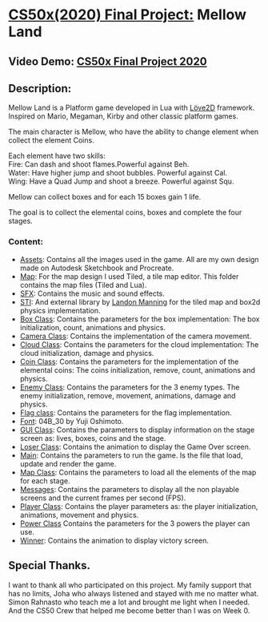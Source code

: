 # [CS50x(2020) Final Project:](https://cs50.harvard.edu/x/2020/project/#final-project) __Mellow Land__
## Video Demo: [CS50x Final Project 2020](https://www.youtube.com/watch?v=88to8FiGnXQ)

## Description:

Mellow Land is a Platform game developed in Lua with [Löve2D](https://love2d.org/) framework. Inspired on Mario, Megaman, Kirby and other classic platform games.

The main character is Mellow, who have the ability to change element when collect the element Coins.

Each element have two skills:<br>
Fire: Can dash and shoot flames.Powerful against Beh.<br>
Water: Have higher jump and shoot bubbles. Powerful against Cal.<br>
Wing: Have a Quad Jump and shoot a breeze. Powerful against Squ.

Mellow can collect boxes and for each 15 boxes gain 1 life.

The goal is to collect the elemental coins, boxes and complete the four stages.

### Content:
- [Assets](/assets): Contains all the images used in the game. All are my own design made on Autodesk Sketchbook and Procreate.
- [Map](/map): For the map design I used Tiled, a tile map editor. This folder contains the map files (Tiled and Lua).
- [SFX](/sfx): Contains the music and sound effects.
- [STI](/sti): And external library by [Landon Manning](https://github.com/karai17) for the tiled map and box2d physics implementation.
- [Box Class](/box.lua): Contains the parameters for the box implementation: The box initialization, count, animations and physics.
- [Camera Class](/camera.lua): Contains the implementation of the camera movement.
- [Cloud Class](/cloud.lua): Contains the parameters for the cloud implementation: The cloud initialization, damage and physics.
- [Coin Class](/coin.lua): Contains the parameters for the implementation of the elemental coins: The coins initialization, remove, count, animations and physics.
- [Enemy Class](/enemy.lua): Contains the parameters for the 3 enemy types. The enemy initialization, remove, movement, animations, damage and physics.
- [Flag class](/flag.lua): Contains the parameters for the flag implementation.
- [Font](/font.ttf): 04B_30 by Yuji Oshimoto.
- [GUI Class](/gui.lua): Contains the parameters to display information on the stage screen as: lives, boxes, coins and the stage.
- [Loser Class](/loser.lua): Contains the animation to display the Game Over screen.
- [Main](/main.lua): Contains the parameters to run the game. Is the file that load, update and render the game.
- [Map Class](/map.lua): Contains the parameters to load all the elements of the map for each stage.
- [Messages](/messages.lua): Contains the parameters to display all the non playable screens and the current frames per second (FPS).
- [Player Class](/Player.lua): Contains the player parameters as: the player initialization, animations, movement and physics.
- [Power Class](/power.lua) Contains the parameters for the 3 powers the player can use.
- [Winner](/winner.lua): Contains the animation to display victory screen.

## Special Thanks.

I want to thank all who participated on this project. My family support that has no limits, Joha who always listened and stayed with me no matter what.<br/>
Simon Rahnasto who teach me a lot and brought me light when I needed.<br/>
And the CS50 Crew that helped me become better than I was on Week 0.
